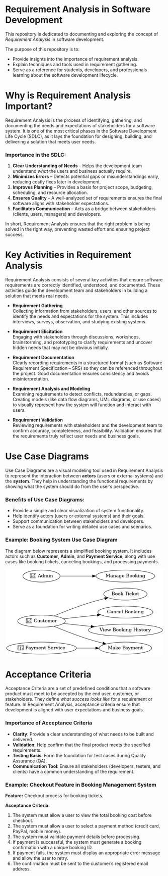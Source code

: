 # Requirement Analysis in Software Development

This repository is dedicated to documenting and exploring the concept of *Requirement Analysis* in software development.  

The purpose of this repository is to:  
- Provide insights into the importance of requirement analysis.  
- Explain techniques and tools used in requirement gathering.  
- Serve as a reference for students, developers, and professionals learning about the software development lifecycle.


# Why is Requirement Analysis Important?

Requirement Analysis is the process of identifying, gathering, and documenting the needs and expectations of stakeholders for a software system. It is one of the most critical phases in the Software Development Life Cycle (SDLC), as it lays the foundation for designing, building, and delivering a solution that meets user needs.

### Importance in the SDLC:
1. **Clear Understanding of Needs** – Helps the development team understand *what* the users and business actually require.  
2. **Minimizes Errors** – Detects potential gaps or misunderstandings early, reducing costly fixes later in development.  
3. **Improves Planning** – Provides a basis for project scope, budgeting, scheduling, and resource allocation.  
4. **Ensures Quality** – A well-analyzed set of requirements ensures the final software aligns with stakeholder expectations.  
5. **Facilitates Communication** – Acts as a bridge between stakeholders (clients, users, managers) and developers.

In short, Requirement Analysis ensures that the right problem is being solved in the right way, preventing wasted effort and ensuring project success.


# Key Activities in Requirement Analysis

Requirement Analysis consists of several key activities that ensure software requirements are correctly identified, understood, and documented. These activities guide the development team and stakeholders in building a solution that meets real needs.

- **Requirement Gathering**  
  Collecting information from stakeholders, users, and other sources to identify the needs and expectations for the system. This includes interviews, surveys, observation, and studying existing systems.  

- **Requirement Elicitation**  
  Engaging with stakeholders through discussions, workshops, brainstorming, and prototyping to clarify requirements and uncover hidden needs that may not be obvious initially.  

- **Requirement Documentation**  
  Clearly recording requirements in a structured format (such as Software Requirement Specification – SRS) so they can be referenced throughout the project. Good documentation ensures consistency and avoids misinterpretation.  

- **Requirement Analysis and Modeling**  
  Examining requirements to detect conflicts, redundancies, or gaps. Creating models (like data flow diagrams, UML diagrams, or use cases) to visually represent how the system will function and interact with users.  

- **Requirement Validation**  
  Reviewing requirements with stakeholders and the development team to confirm accuracy, completeness, and feasibility. Validation ensures that the requirements truly reflect user needs and business goals.


# Use Case Diagrams

Use Case Diagrams are a visual modeling tool used in Requirement Analysis to represent the interaction between **actors** (users or external systems) and the **system**. They help in understanding the functional requirements by showing what the system should do from the user’s perspective.

### Benefits of Use Case Diagrams:
- Provide a simple and clear visualization of system functionality.  
- Help identify actors (users or external systems) and their goals.  
- Support communication between stakeholders and developers.  
- Serve as a foundation for writing detailed use cases and scenarios.  

### Example: Booking System Use Case Diagram
The diagram below represents a simplified booking system. It includes actors such as **Customer**, **Admin**, and **Payment Service**, along with use cases like booking tickets, canceling bookings, and processing payments.  

![Booking System Use Case Diagram](./alx-booking-uc.png)


# Acceptance Criteria

Acceptance Criteria are a set of predefined conditions that a software product must meet to be accepted by the end user, customer, or stakeholders. They define *what success looks like* for a requirement or feature. In Requirement Analysis, acceptance criteria ensure that development is aligned with user expectations and business goals.

### Importance of Acceptance Criteria
- **Clarity**: Provide a clear understanding of what needs to be built and delivered.  
- **Validation**: Help confirm that the final product meets the specified requirements.  
- **Testing Basis**: Form the foundation for test cases during Quality Assurance (QA).  
- **Communication Tool**: Ensure all stakeholders (developers, testers, and clients) have a common understanding of the requirement.  

### Example: Checkout Feature in Booking Management System
**Feature:** Checkout process for booking tickets.  

**Acceptance Criteria:**
1. The system must allow a user to view the total booking cost before checkout.  
2. The system must allow a user to select a payment method (credit card, PayPal, mobile money).  
3. The system must validate payment details before processing.  
4. If payment is successful, the system must generate a booking confirmation with a unique booking ID.  
5. If payment fails, the system must display an appropriate error message and allow the user to retry.  
6. The confirmation must be sent to the customer’s registered email address.  






